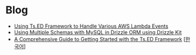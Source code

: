 # Blog

* [Using Ts.ED Framework to Handle Various AWS Lambda Events](./tsed-serverless-events/README.md)
* [Using Multiple Schemas with MySQL in Drizzle ORM using Drizzle Kit](./drizzle-introspect-schema/README.md)
* [A Comprehensive Guide to Getting Started with the Ts.ED Framework](./tsed.md) [[한국어](./tsed-ko.md)]
